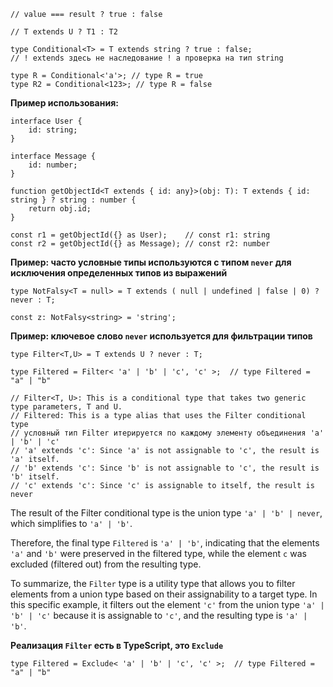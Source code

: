 ```
// value === result ? true : false

// T extends U ? T1 : T2

type Conditional<T> = T extends string ? true : false; 
// ! extends здесь не наследование ! а проверка на тип string

type R = Conditional<'a'>; // type R = true
type R2 = Conditional<123>; // type R = false
```

**Пример использования:**
```
interface User {
    id: string;
}

interface Message {
    id: number;
}

function getObjectId<T extends { id: any}>(obj: T): T extends { id: string } ? string : number {
    return obj.id;
}

const r1 = getObjectId({} as User);    // const r1: string
const r2 = getObjectId({} as Message); // const r2: number
```

**Пример: часто условные типы используются с типом `never` для исключения определенных типов из выражений**
```
type NotFalsy<T = null> = T extends ( null | undefined | false | 0) ? never : T;

const z: NotFalsy<string> = 'string';
```

**Пример: ключевое слово `never` используется для фильтрации типов**
```
type Filter<T,U> = T extends U ? never : T;

type Filtered = Filter< 'a' | 'b' | 'c', 'c' >;  // type Filtered = "a" | "b"

// Filter<T, U>: This is a conditional type that takes two generic type parameters, T and U.
// Filtered: This is a type alias that uses the Filter conditional type
// условный тип Filter итерируется по каждому элементу объединения 'a' | 'b' | 'c'
// 'a' extends 'c': Since 'a' is not assignable to 'c', the result is 'a' itself.
// 'b' extends 'c': Since 'b' is not assignable to 'c', the result is 'b' itself.
// 'c' extends 'c': Since 'c' is assignable to itself, the result is never
```
The result of the Filter conditional type is the union type `'a' | 'b' | never`, which simplifies to `'a' | 'b'`.

Therefore, the final type `Filtered` is `'a' | 'b'`, indicating that the elements `'a'` and `'b'` were preserved in the filtered type, 
while the element `c` was excluded (filtered out) from the resulting type.

To summarize, the `Filter` type is a utility type that allows you to filter elements from a union type based on their assignability to a target type. 
In this specific example, it filters out the element `'c'` from the union type `'a' | 'b' | 'c'` because it is assignable to `'c'`, and the resulting type is `'a' | 'b'`.

**Реализация `Filter` есть в TypeScript, это `Exclude`**
```
type Filtered = Exclude< 'a' | 'b' | 'c', 'c' >;  // type Filtered = "a" | "b"
```









